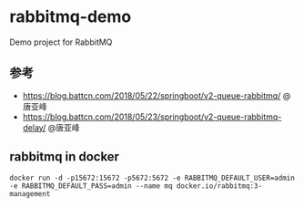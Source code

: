 # rabbitmq-demo
Demo project for RabbitMQ

## 参考  
- https://blog.battcn.com/2018/05/22/springboot/v2-queue-rabbitmq/ @唐亚峰
- https://blog.battcn.com/2018/05/23/springboot/v2-queue-rabbitmq-delay/ @唐亚峰

## rabbitmq in docker
```
docker run -d -p15672:15672 -p5672:5672 -e RABBITMQ_DEFAULT_USER=admin -e RABBITMQ_DEFAULT_PASS=admin --name mq docker.io/rabbitmq:3-management
```
